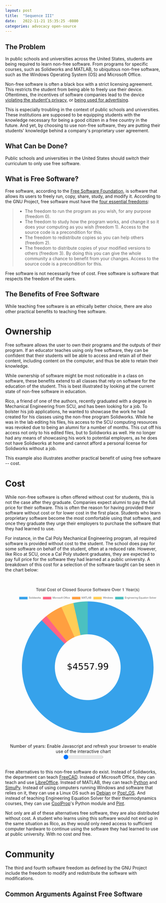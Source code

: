 ```yaml
---
layout: post
title:  "Sequence III"
date:   2022-11-21 15:35:25 -0800
categories: advocacy open-source
---
```

## The Problem

In public schools and universities across the United States, students are being required to learn non-free software. From programs for specific courses, such as Solidworks and MATLAB, to ubiquitous non-free software, such as the Windows Operating System (OS) and Microsoft Office. 

Non-free software is often a black box with a strict licensing agreement. This restricts the student from being able to freely use their device. Oftentimes, the incentives of software companies lead to the device [violating the student's privacy](https://www.theguardian.com/us-news/2022/aug/26/anti-cheating-technology-students-tests-proctorio), or [being used for advertising](https://www.theguardian.com/technology/2017/mar/10/windows-10-users-complain-new-microsoft-subscription-onedrive-adverts). 

This is especially troubling in the context of public schools and universities. These institutions are supposed to be equipping students with the knowledge necessary for being a good citizen in a free country in the future. And yet, by choosing to use non-free software, they are putting their students' knowledge behind a company's proprietary user agreement.

## What Can be Done?

Public schools and universities in the United States should switch their curriculum to only use free software.

## What is Free Software?

Free software, according to the [Free Software Foundation](https://www.fsf.org/about/what-is-free-software), is software that allows its users to freely run, copy, share, study, and modify it. According to the GNU Project, free software must have the [four essential freedoms](https://www.gnu.org/philosophy/free-sw.html#four-freedoms):

> - The freedom to run the program as you wish, for any purpose (freedom 0).
> - The freedom to study how the program works, and change it so it does your computing as you wish (freedom 1). Access to the source code is a precondition for this.
> - The freedom to redistribute copies so you can help others (freedom 2).
> - The freedom to distribute copies of your modified versions to others (freedom 3). By doing this you can give the whole community a chance to benefit from your changes. Access to the source code is a precondition for this.

Free software is not necessarily free of cost. Free software is software that respects the freedom of the users.

## The Benefits of Free Software

While teaching free software is an ethically better choice, there are also other practical benefits to teaching free software.

# Ownership

Free software allows the user to own their programs and the outputs of their program. If an educator teaches using only free software, they can be confident that their students will be able to access and retain all of their content, including content on the computer, and thus be able to retain their knowledge. 

While ownership of software might be most noticeable in a class on software, these benefits extend to all classes that rely on software for the education of the student. This is best illustrated by looking at the current state of non-free software in education.

Rico, a friend of one of the authors, recently graduated with a degree in Mechanical Engineering from SCU, and has been looking for a job. To bolster his job applications, he wanted to showcase the work he had created for his classes using the non-free program Solidworks. While he was in the lab editing his files, his access to the SCU computing resources was revoked due to being an alumni for a number of months. This cut off his access not only to his edited files, but to Solidworks as well. He no longer had any means of showcasing his work to potential employers, as he does not have Solidworks at home and cannot afford a personal license for Solidworks without a job. 

This example also illustrates another practical benefit of using free software -- cost.

# Cost

While non-free software is often offered without cost for students, this is not the case after they graduate. Companies expect alumni to pay the full price for their software. This is often the reason for having provided their software without cost or for lower cost in the first place. Students who learn proprietary software become the most comfortable using that software, and once they graduate they urge their employers to purchase the software that they had learned to use. 

For instance, in the Cal Poly Mechanical Engineering program, all required software is provided without cost to the student. The school does pay for some software on behalf of the student, often at a reduced rate. However, like Rico at SCU, once a Cal Poly student graduates, they are expected to pay full price for the software they had learned at a public university. A breakdown of this cost for a selection of the software taught can be seen in the chart below:

<script src="https://cdn.jsdelivr.net/npm/chart.js"></script>
<!--<script type="text/javascript">
{% include sequence-iii/main.js %}
</script>-->
<script type="text/javascript" src="/js/sequence-iii/main.js"></script>

<div id="closedCostContainer" style="text-align: center; padding:1em;">
    <img id="closedCostBackupImage" style="padding:1em;" src="/assets/sequence-iii/closedCostScreenshot.png" />
    <canvas width="0" height="0" id="closedCostCanvas">
    </canvas>
    <br/>
    Number of years: <span id="closedCostYearsCounter">Enable Javascript and refresh your browser to enable use of the interactive chart</span>
    <br/>
    <input type="range" min="1" max="1" value="1" class="slider" id="closedCostRange">
</div>

Free alternatives to this non-free software do exist. Instead of Solidworks, the department can teach [FreeCAD](https://www.freecadweb.org/). Instead of Microsoft Office, they can teach and use [LibreOffice](https://www.libreoffice.org/). Instead of MATLAB, they can teach [Python](https://www.python.org/) and [SimuPy](https://simupy.readthedocs.io/en/latest/overview.html). Instead of using computers running Windows and software that relies on it, they can use a Linux OS such as [Debian](https://www.debian.org/) or [Pop!\_OS](https://pop.system76.com/). And instead of teaching Engineering Equation Solver for their thermodynamics courses, they can use [CoolProp](http://www.coolprop.org/)'s Python module and [Pint](https://pint.readthedocs.io/en/stable/index.html). 

Not only are all of these alternatives free software, they are also distributed without cost. A student who learns using this software would not end up in the same situation as Rico, as they would only need access to sufficient computer hardware to continue using the software they had learned to use at public university. With no cost *and* free.

# Community

The third and fourth software freedom as defined by the GNU Project include the freedom to modify and redistribute the software with modifications. 

## Common Arguments Against Free Software

<!--
You’ll find this post in your `_posts` directory. Go ahead and edit it and re-build the site to see your changes. You can rebuild the site in many different ways, but the most common way is to run `jekyll serve`, which launches a web server and auto-regenerates your site when a file is updated.

Jekyll requires blog post files to be named according to the following format:

`YEAR-MONTH-DAY-title.MARKUP`

Where `YEAR` is a four-digit number, `MONTH` and `DAY` are both two-digit numbers, and `MARKUP` is the file extension representing the format used in the file. After that, include the necessary front matter. Take a look at the source for this post to get an idea about how it works.

Jekyll also offers powerful support for code snippets:

{% highlight ruby %}
def print_hi(name)
  puts "Hi, #{name}"
end
print_hi('Tom')
#=> prints 'Hi, Tom' to STDOUT.
{% endhighlight %}

Check out the [Jekyll docs][jekyll-docs] for more info on how to get the most out of Jekyll. File all bugs/feature requests at [Jekyll’s GitHub repo][jekyll-gh]. If you have questions, you can ask them on [Jekyll Talk][jekyll-talk].

[jekyll-docs]: https://jekyllrb.com/docs/home
[jekyll-gh]:   https://github.com/jekyll/jekyll
[jekyll-talk]: https://talk.jekyllrb.com/
-->
